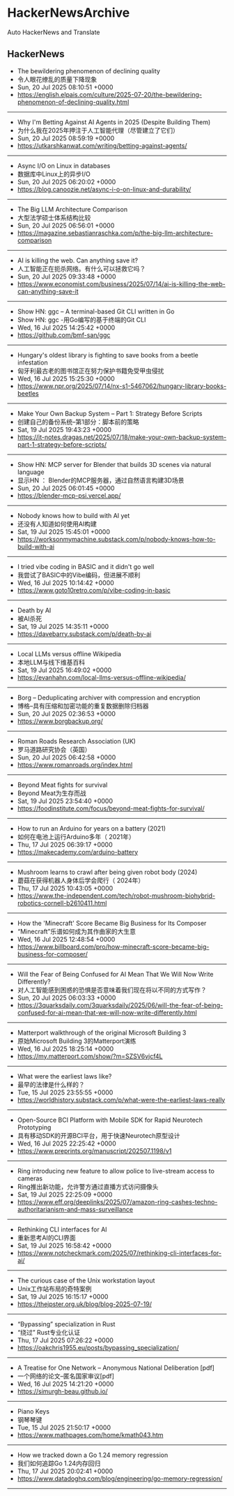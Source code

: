 # HackerNewsArchive
Auto HackerNews and Translate

## HackerNews
* The bewildering phenomenon of declining quality
* 令人眼花缭乱的质量下降现象
* Sun, 20 Jul 2025 08:10:51 +0000
* https://english.elpais.com/culture/2025-07-20/the-bewildering-phenomenon-of-declining-quality.html
----
* Why I'm Betting Against AI Agents in 2025 (Despite Building Them)
* 为什么我在2025年押注于人工智能代理（尽管建立了它们）
* Sun, 20 Jul 2025 08:59:19 +0000
* https://utkarshkanwat.com/writing/betting-against-agents/
----
* Async I/O on Linux in databases
* 数据库中Linux上的异步I/O
* Sun, 20 Jul 2025 06:20:02 +0000
* https://blog.canoozie.net/async-i-o-on-linux-and-durability/
----
* The Big LLM Architecture Comparison
* 大型法学硕士体系结构比较
* Sun, 20 Jul 2025 06:56:01 +0000
* https://magazine.sebastianraschka.com/p/the-big-llm-architecture-comparison
----
* AI is killing the web. Can anything save it?
* 人工智能正在扼杀网络。有什么可以拯救它吗？
* Sun, 20 Jul 2025 09:33:48 +0000
* https://www.economist.com/business/2025/07/14/ai-is-killing-the-web-can-anything-save-it
----
* Show HN: ggc – A terminal-based Git CLI written in Go
* Show HN: ggc -用Go编写的基于终端的Git CLI
* Wed, 16 Jul 2025 14:25:42 +0000
* https://github.com/bmf-san/ggc
----
* Hungary's oldest library is fighting to save books from a beetle infestation
* 匈牙利最古老的图书馆正在努力保护书籍免受甲虫侵扰
* Wed, 16 Jul 2025 15:25:30 +0000
* https://www.npr.org/2025/07/14/nx-s1-5467062/hungary-library-books-beetles
----
* Make Your Own Backup System – Part 1: Strategy Before Scripts
* 创建自己的备份系统–第1部分：脚本前的策略
* Sat, 19 Jul 2025 19:43:23 +0000
* https://it-notes.dragas.net/2025/07/18/make-your-own-backup-system-part-1-strategy-before-scripts/
----
* Show HN: MCP server for Blender that builds 3D scenes via natural language
* 显示HN ： Blender的MCP服务器，通过自然语言构建3D场景
* Sun, 20 Jul 2025 06:01:45 +0000
* https://blender-mcp-psi.vercel.app/
----
* Nobody knows how to build with AI yet
* 还没有人知道如何使用AI构建
* Sat, 19 Jul 2025 15:45:01 +0000
* https://worksonmymachine.substack.com/p/nobody-knows-how-to-build-with-ai
----
* I tried vibe coding in BASIC and it didn't go well
* 我尝试了BASIC中的Vibe编码，但进展不顺利
* Wed, 16 Jul 2025 10:14:42 +0000
* https://www.goto10retro.com/p/vibe-coding-in-basic
----
* Death by AI
* 被AI杀死
* Sat, 19 Jul 2025 14:35:11 +0000
* https://davebarry.substack.com/p/death-by-ai
----
* Local LLMs versus offline Wikipedia
* 本地LLM与线下维基百科
* Sat, 19 Jul 2025 16:49:02 +0000
* https://evanhahn.com/local-llms-versus-offline-wikipedia/
----
* Borg – Deduplicating archiver with compression and encryption
* 博格–具有压缩和加密功能的重复数据删除归档器
* Sun, 20 Jul 2025 02:36:53 +0000
* https://www.borgbackup.org/
----
* Roman Roads Research Association (UK)
* 罗马道路研究协会（英国）
* Sun, 20 Jul 2025 06:42:58 +0000
* https://www.romanroads.org/index.html
----
* Beyond Meat fights for survival
* Beyond Meat为生存而战
* Sat, 19 Jul 2025 23:54:40 +0000
* https://foodinstitute.com/focus/beyond-meat-fights-for-survival/
----
* How to run an Arduino for years on a battery (2021)
* 如何在电池上运行Arduino多年（ 2021年）
* Thu, 17 Jul 2025 06:39:17 +0000
* https://makecademy.com/arduino-battery
----
* Mushroom learns to crawl after being given robot body (2024)
* 蘑菇在获得机器人身体后学会爬行（ 2024年）
* Thu, 17 Jul 2025 10:43:05 +0000
* https://www.the-independent.com/tech/robot-mushroom-biohybrid-robotics-cornell-b2610411.html
----
* How the 'Minecraft' Score Became Big Business for Its Composer
* “Minecraft”乐谱如何成为其作曲家的大生意
* Wed, 16 Jul 2025 12:48:54 +0000
* https://www.billboard.com/pro/how-minecraft-score-became-big-business-for-composer/
----
* Will the Fear of Being Confused for AI Mean That We Will Now Write Differently?
* 对人工智能感到困惑的恐惧是否意味着我们现在将以不同的方式写作？
* Sun, 20 Jul 2025 06:03:33 +0000
* https://3quarksdaily.com/3quarksdaily/2025/06/will-the-fear-of-being-confused-for-ai-mean-that-we-will-now-write-differently.html
----
* Matterport walkthrough of the original Microsoft Building 3
* 原始Microsoft Building 3的Matterport演练
* Wed, 16 Jul 2025 18:25:14 +0000
* https://my.matterport.com/show/?m=SZSV6vjcf4L
----
* What were the earliest laws like?
* 最早的法律是什么样的？
* Tue, 15 Jul 2025 23:55:55 +0000
* https://worldhistory.substack.com/p/what-were-the-earliest-laws-really
----
* Open-Source BCI Platform with Mobile SDK for Rapid Neurotech Prototyping
* 具有移动SDK的开源BCI平台，用于快速Neurotech原型设计
* Wed, 16 Jul 2025 22:25:42 +0000
* https://www.preprints.org/manuscript/202507.1198/v1
----
* Ring introducing new feature to allow police to live-stream access to cameras
* Ring推出新功能，允许警方通过直播方式访问摄像头
* Sat, 19 Jul 2025 22:25:09 +0000
* https://www.eff.org/deeplinks/2025/07/amazon-ring-cashes-techno-authoritarianism-and-mass-surveillance
----
* Rethinking CLI interfaces for AI
* 重新思考AI的CLI界面
* Sat, 19 Jul 2025 16:58:42 +0000
* https://www.notcheckmark.com/2025/07/rethinking-cli-interfaces-for-ai/
----
* The curious case of the Unix workstation layout
* Unix工作站布局的奇特案例
* Sat, 19 Jul 2025 16:15:17 +0000
* https://thejpster.org.uk/blog/blog-2025-07-19/
----
* “Bypassing” specialization in Rust
* “绕过” Rust专业化认证
* Thu, 17 Jul 2025 07:26:22 +0000
* https://oakchris1955.eu/posts/bypassing_specialization/
----
* A Treatise for One Network – Anonymous National Deliberation [pdf]
* 一个网络的论文–匿名国家审议[pdf]
* Wed, 16 Jul 2025 14:21:20 +0000
* https://simurgh-beau.github.io/
----
* Piano Keys
* 钢琴琴键
* Tue, 15 Jul 2025 21:50:17 +0000
* https://www.mathpages.com/home/kmath043.htm
----
* How we tracked down a Go 1.24 memory regression
* 我们如何追踪Go 1.24内存回归
* Thu, 17 Jul 2025 20:02:41 +0000
* https://www.datadoghq.com/blog/engineering/go-memory-regression/
----

